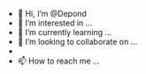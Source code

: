 - 👋 Hi, I’m @Depond
- 👀 I’m interested in ...
- 🌱 I’m currently learning ...
- 💞️ I’m looking to collaborate on ...
- 
- 📫 How to reach me ...

<!---
Depond/Depond is a ✨ special ✨ repository because its `README.md` (this file) appears on your GitHub profile.
You can click the Preview link to take a look at your changes.
--->

